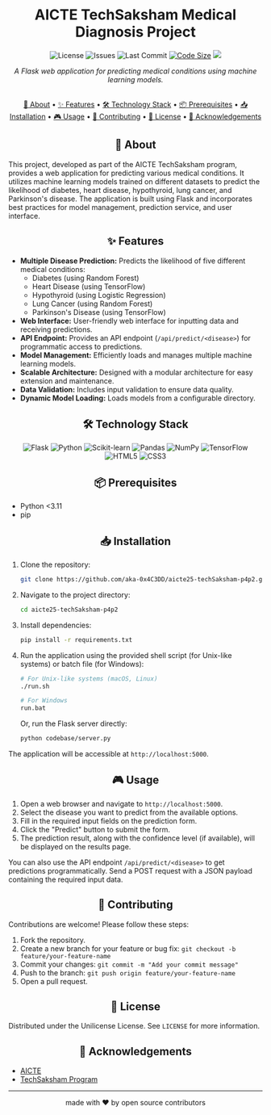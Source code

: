 <div align="center">

# AICTE TechSaksham Medical Diagnosis Project 

![License](https://img.shields.io/github/license/aka-0x4C3DD/aicte25-techSaksham-p4p2?style=flat-square)
![Issues](https://img.shields.io/github/issues/aka-0x4C3DD/aicte25-techSaksham-p4p2?style=flat-square)
![Last Commit](https://img.shields.io/github/last-commit/aka-0x4C3DD/aicte25-techSaksham-p4p2?style=flat-square)
[![Code Size](https://img.shields.io/github/languages/code-size/aka-0x4C3DD/aicte25-techSaksham-p4p2.svg)]()
<img src="https://img.shields.io/badge/python-3.10-blue.svg">
<!--![GitHub stars](https://img.shields.io/github/stars/aka-0x4C3DD/aicte25-techSaksham-p4p2?style=flat-square)
![GitHub forks](https://img.shields.io/github/forks/aka-0x4C3DD/aicte25-techSaksham-p4p2?style=flat-square) -->


</div>

<div align="center">
  <i>A Flask web application for predicting medical conditions using machine learning models.</i>
<br> <br>

[📖 About](#-about) • 
[✨ Features](#-features)  • 
[🛠️ Technology Stack](#️-technology-stack)  • 
[📦 Prerequisites](#prerequisites)  • 
[📥 Installation](#installation)  • 
[🎮 Usage](#-usage) • 
[👥 Contributing](#-contributing) • 
[📄 License](#-license) • 
[🙏 Acknowledgements](#-acknowledgements)
<!-- [🚀 Getting Started](#-getting-started)  • -->

</div>

<div align="center">

## 📖 About

</div>

This project, developed as part of the AICTE TechSaksham program, provides a web application for predicting various medical conditions. It utilizes machine learning models trained on different datasets to predict the likelihood of diabetes, heart disease, hypothyroid, lung cancer, and Parkinson's disease. The application is built using Flask and incorporates best practices for model management, prediction service, and user interface.

<div align="center">

## ✨ Features

</div>

-   **Multiple Disease Prediction:** Predicts the likelihood of five different medical conditions:
    -   Diabetes (using Random Forest)
    -   Heart Disease (using TensorFlow)
    -   Hypothyroid (using Logistic Regression)
    -   Lung Cancer (using Random Forest)
    -   Parkinson's Disease (using TensorFlow)
-   **Web Interface:** User-friendly web interface for inputting data and receiving predictions.
-   **API Endpoint:** Provides an API endpoint (`/api/predict/<disease>`) for programmatic access to predictions.
-   **Model Management:** Efficiently loads and manages multiple machine learning models.
-   **Scalable Architecture:** Designed with a modular architecture for easy extension and maintenance.
-   **Data Validation:** Includes input validation to ensure data quality.
- **Dynamic Model Loading:** Loads models from a configurable directory.

<div align="center">

## 🛠️ Technology Stack

</div>
<div align="center">

   ![Flask](https://img.shields.io/badge/Flask-000000?style=for-the-badge&logo=flask&logoColor=white)
   ![Python](https://img.shields.io/badge/Python-3776AB?style=for-the-badge&logo=python&logoColor=white)
   ![Scikit-learn](https://img.shields.io/badge/ScikitLearn-F7931E?style=for-the-badge&logo=scikit-learn&logoColor=white)
   ![Pandas](https://img.shields.io/badge/Pandas-150458?style=for-the-badge&logo=pandas&logoColor=white)
   ![NumPy](https://img.shields.io/badge/NumPy-013243?style=for-the-badge&logo=numpy&logoColor=white)
   ![TensorFlow](https://img.shields.io/badge/TensorFlow-FF6F00?style=for-the-badge&logo=tensorflow&logoColor=white)
   ![HTML5](https://img.shields.io/badge/HTML5-E34F26?style=for-the-badge&logo=html5&logoColor=white)
   ![CSS3](https://img.shields.io/badge/CSS3-1572B6?style=for-the-badge&logo=css3&logoColor=white)

</div>
<!-- 
<div align="center">

## 🚀 Getting Started

</div> 
-->

<div align="center">

## 📦 Prerequisites

</div>

-   Python <3.11
-   pip

<div align="center">

## 📥 Installation

</div>

1.  Clone the repository:

    ```bash
    git clone https://github.com/aka-0x4C3DD/aicte25-techSaksham-p4p2.git
    ```

2.  Navigate to the project directory:

    ```bash
    cd aicte25-techSaksham-p4p2
    ```

3.  Install dependencies:

    ```bash
    pip install -r requirements.txt
    ```

4.  Run the application using the provided shell script (for Unix-like systems) or batch file (for Windows):

    ```bash
    # For Unix-like systems (macOS, Linux)
    ./run.sh

    # For Windows
    run.bat
    ```

    Or, run the Flask server directly:
    ```bash
    python codebase/server.py
    ```

The application will be accessible at `http://localhost:5000`.

<div align="center">

## 🎮 Usage

</div>

1.  Open a web browser and navigate to `http://localhost:5000`.
2.  Select the disease you want to predict from the available options.
3.  Fill in the required input fields on the prediction form.
4.  Click the "Predict" button to submit the form.
5.  The prediction result, along with the confidence level (if available), will be displayed on the results page.

You can also use the API endpoint `/api/predict/<disease>` to get predictions programmatically. Send a POST request with a JSON payload containing the required input data.

<div align="center">

## 👥 Contributing

</div>

Contributions are welcome! Please follow these steps:

1.  Fork the repository.
2.  Create a new branch for your feature or bug fix: `git checkout -b feature/your-feature-name`
3.  Commit your changes: `git commit -m "Add your commit message"`
4.  Push to the branch: `git push origin feature/your-feature-name`
5.  Open a pull request.

<div align="center">

## 📄 License

</div>

Distributed under the Unilicense License. See `LICENSE` for more information.

<!-- <div align="center">

 ## 📞 Contact

</div>

Project Link: [https://github.com/aka-0x4C3DD/aicte25-techSaksham-p4p2](https://github.com/aka-0x4C3DD/aicte25-techSaksham-p4p2) -->

<div align="center">

## 🙏 Acknowledgements

</div>

-   [AICTE](https://www.aicte-india.org/)
-   [TechSaksham Program](https://techsaksham.org/)

---

<div align="center">
    made with ❤️ by open source contributors
</div>
